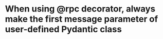 # When using @rpc decorator, always make the first message parameter of user-defined Pydantic class

